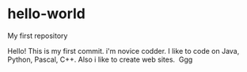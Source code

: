 # hello-world
My first repository

Hello!
This is my first commit. i'm novice codder. I like to code on Java, Python, Pascal, C++. Also i like to create web sites.  Ggg
